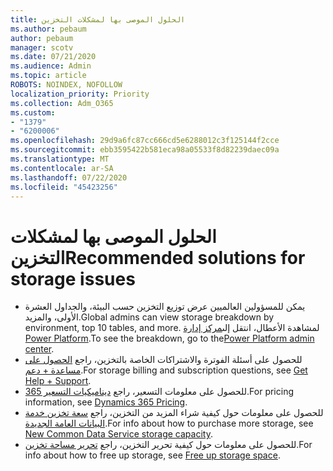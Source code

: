 ```yaml
---
title: الحلول الموصى بها لمشكلات التخزين
ms.author: pebaum
author: pebaum
manager: scotv
ms.date: 07/21/2020
ms.audience: Admin
ms.topic: article
ROBOTS: NOINDEX, NOFOLLOW
localization_priority: Priority
ms.collection: Adm_O365
ms.custom:
- "1379"
- "6200006"
ms.openlocfilehash: 29d9a6fc87cc666cd5e6288012c3f125144f2cce
ms.sourcegitcommit: ebb3595422b581eca98a05533f8d82239daec09a
ms.translationtype: MT
ms.contentlocale: ar-SA
ms.lasthandoff: 07/22/2020
ms.locfileid: "45423256"
---
```

# <a name="recommended-solutions-for-storage-issues"></a><span data-ttu-id="2fed4-102">الحلول الموصى بها لمشكلات التخزين</span><span class="sxs-lookup"><span data-stu-id="2fed4-102">Recommended solutions for storage issues</span></span>

- <span data-ttu-id="2fed4-103">يمكن للمسؤولين العالميين عرض توزيع التخزين حسب البيئة، والجداول العشرة الأولى، والمزيد.</span><span class="sxs-lookup"><span data-stu-id="2fed4-103">Global admins can view storage breakdown by environment, top 10 tables, and more.</span></span> <span data-ttu-id="2fed4-104">لمشاهدة الأعطال، انتقل إلى[مركز إدارة Power Platform](https://admin.powerplatform.microsoft.com/analytics/d365ce).</span><span class="sxs-lookup"><span data-stu-id="2fed4-104">To see the breakdown, go to the[Power Platform admin center](https://admin.powerplatform.microsoft.com/analytics/d365ce).</span></span> 
- <span data-ttu-id="2fed4-105">للحصول على أسئلة الفوترة والاشتراكات الخاصة بالتخزين، راجع [الحصول على مساعدة + دعم](https://docs.microsoft.com/dynamics365/customer-engagement/admin/contact-information-microsoft-dynamics-365-online-billing-support).</span><span class="sxs-lookup"><span data-stu-id="2fed4-105">For storage billing and subscription questions, see [Get Help + Support](https://docs.microsoft.com/dynamics365/customer-engagement/admin/contact-information-microsoft-dynamics-365-online-billing-support).</span></span>
- <span data-ttu-id="2fed4-106">للحصول على معلومات التسعير، راجع [ديناميكيات التسعير 365](https://dynamics.microsoft.com/pricing/).</span><span class="sxs-lookup"><span data-stu-id="2fed4-106">For pricing information, see [Dynamics 365 Pricing](https://dynamics.microsoft.com/pricing/).</span></span>
- <span data-ttu-id="2fed4-107">للحصول على معلومات حول كيفية شراء المزيد من التخزين، راجع [سعة تخزين خدمة البيانات العامة الجديدة](https://go.microsoft.com/fwlink/p/?linkid=2010782).</span><span class="sxs-lookup"><span data-stu-id="2fed4-107">For info about how to purchase more storage, see [New Common Data Service storage capacity](https://go.microsoft.com/fwlink/p/?linkid=2010782).</span></span>
- <span data-ttu-id="2fed4-108">للحصول على معلومات حول كيفية تحرير التخزين، راجع [تحرير مساحة تخزين](https://go.microsoft.com/fwlink/p/?linkid=2011105).</span><span class="sxs-lookup"><span data-stu-id="2fed4-108">For info about how to free up storage, see [Free up storage space](https://go.microsoft.com/fwlink/p/?linkid=2011105).</span></span>